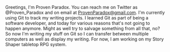 Greetings, I'm Proven Paradox. You can reach me on Twitter as @Proven_Paradox and on email at ProvenParadox@gmail.com.
I'm currently using Git to track my writing projects. I learned Git as part of being a software developer, and today
for various reasons that's not going to happen anymore. Might as well try to salvage something from all that, no? So
now I'm writing my stuff on Git so I can transfer between multiple computers as well as display my writing. For now, I
am working on my Story Shaper tabletop RPG system.

<!---
Proven-Paradox/Proven-Paradox is a ✨ special ✨ repository because its `README.md` (this file) appears on your GitHub profile.
You can click the Preview link to take a look at your changes.
--->
